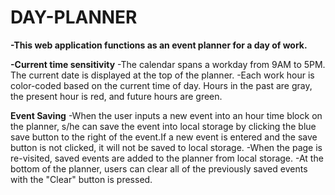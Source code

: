 # DAY-PLANNER

**-This web application functions as an event planner for a day of work.**

**-Current time sensitivity**
-The calendar spans a workday from 9AM to 5PM. The current date is displayed at the top of the planner. 
-Each work hour is color-coded based on the current time of day. Hours in the past are gray, the present hour is red, and future hours are green.

**Event Saving**
-When the user inputs a new event into an hour time block on the planner, s/he can save the event into local storage by clicking the blue save button to the right of the event.If a new event is entered and the save button is not clicked, it will not be saved to local storage.
-When the page is re-visited, saved events are added to the planner from local storage.
-At the bottom of the planner, users can clear all of the previously saved events with the "Clear" button is pressed.

